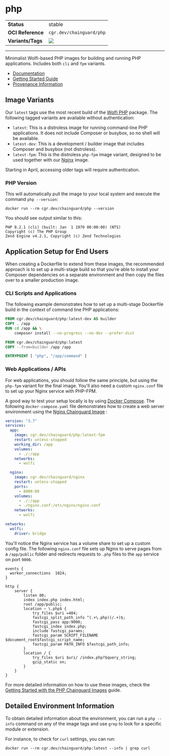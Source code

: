 <!--monopod:start-->
# php
| | |
| - | - |
| **Status** | stable |
| **OCI Reference** | `cgr.dev/chainguard/php` |
| **Variants/Tags** | ![](https://storage.googleapis.com/chainguard-images-build-outputs/summary/php.svg) |
---
<!--monopod:end-->

Minimalist Wolfi-based PHP images for building and running PHP applications. Includes both `cli` and `fpm` variants.

- [Documentation](https://edu.chainguard.dev/chainguard/chainguard-images/reference/php)
- [Getting Started Guide](https://edu.chainguard.dev/chainguard/chainguard-images/reference/php/getting-started-php/)
- [Provenance Information](https://edu.chainguard.dev/chainguard/chainguard-images/reference/php/provenance_info/)

## Image Variants 

Our `latest` tags use the most recent build of the [Wolfi PHP](https://github.com/wolfi-dev/os/blob/main/php.yaml) package. The following tagged variants are available without authentication:

- `latest`: This is a distroless image for running command-line PHP applications. It does not include Composer or busybox, so no shell will be available.
- `latest-dev`: This is a development / builder image that includes Composer and busybox (not distroless).
- `latest-fpm`: This is the distroless `php-fpm` image variant, designed to be used together with our [Nginx](https://edu.chainguard.dev/chainguard/chainguard-images/reference/nginx) image. 

Starting in April, accessing older tags will require authentication.

### PHP Version
This will automatically pull the image to your local system and execute the command `php --version`:

```shell
docker run --rm cgr.dev/chainguard/php --version
```

You should see output similar to this:

```
PHP 8.2.1 (cli) (built: Jan  1 1970 00:00:00) (NTS)
Copyright (c) The PHP Group
Zend Engine v4.2.1, Copyright (c) Zend Technologies
```

## Application Setup for End Users

When creating a Dockerfile to extend from these images, the recommended approach is to set up a multi-stage build so that you're able to install your Composer dependencies on a separate environment and then copy the files over to a smaller production image.

### CLI Scripts and Applications
The following example demonstrates how to set up a multi-stage Dockerfile build in the context of command line PHP applications:

```Dockerfile
FROM cgr.dev/chainguard/php:latest-dev AS builder
COPY . /app
RUN cd /app && \
    composer install --no-progress --no-dev --prefer-dist

FROM cgr.dev/chainguard/php:latest
COPY --from=builder /app /app

ENTRYPOINT [ "php", "/app/command" ]
```
### Web Applications / APIs
For web applications, you should follow the same principle, but using the `php-fpm` variant for the final image. You'll also need a custom `nginx.conf` file to set up your Nginx service with PHP-FPM.

A good way to test your setup locally is by using [Docker Compose](https://docs.docker.com/compose/compose-file/). The following `docker-compose.yaml` file demonstrates how to create a web server environment using the [Nginx Chainguard Image](https://edu.chainguard.dev/chainguard/chainguard-images/reference/nginx) :

```yaml
version: "3.7"
services:
  app:
    image: cgr.dev/chainguard/php:latest-fpm
    restart: unless-stopped
    working_dir: /app
    volumes:
      - ./:/app
    networks:
      - wolfi

  nginx:
    image: cgr.dev/chainguard/nginx
    restart: unless-stopped
    ports:
      - 8000:80
    volumes:
      - ./:/app
      - ./nginx.conf:/etc/nginx/nginx.conf
    networks:
      - wolfi

networks:
  wolfi:
    driver: bridge
```

You'll notice the Nginx service has a volume share to set up a custom config file. The following `nginx.conf` file sets up Nginx to serve pages from a `/app/public` folder and redirects requests to `.php` files to the `app` service on port `9000`.

```
events {
  worker_connections  1024;
}

http {
    server {
        listen 80;
        index index.php index.html;
        root /app/public;
        location ~ \.php$ {
            try_files $uri =404;
            fastcgi_split_path_info ^(.+\.php)(/.+)$;
            fastcgi_pass app:9000;
            fastcgi_index index.php;
            include fastcgi_params;
            fastcgi_param SCRIPT_FILENAME $document_root$fastcgi_script_name;
            fastcgi_param PATH_INFO $fastcgi_path_info;
        }
        location / {
            try_files $uri $uri/ /index.php?$query_string;
            gzip_static on;
        }
    }
}
```

For more detailed information on how to use these images, check the [Getting Started with the PHP Chainguard Images](https://edu.chainguard.dev/chainguard/chainguard-images/reference/php/getting-started-php/) guide.

## Detailed Environment Information

To obtain detailed information about the environment, you can run a `php --info` command on any of the image tags and use `grep` to look for a specific module or extension.

For instance, to check for `curl` settings, you can run:

```shell
docker run --rm cgr.dev/chainguard/php:latest --info | grep curl
```
